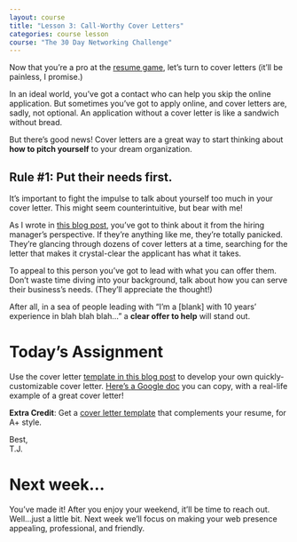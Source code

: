 ```yaml
---
layout: course
title: "Lesson 3: Call-Worthy Cover Letters"
categories: course lesson
course: "The 30 Day Networking Challenge"
---
```


Now that you’re a pro at the [resume game][blog 1], let’s turn to cover letters (it’ll be painless, I promise.)

In an ideal world, you’ve got a contact who can help you skip the online application. But sometimes you’ve got to apply online, and cover letters are, sadly, not optional. An application without a cover letter is like a sandwich without bread.

But there’s good news! Cover letters are a great way to start thinking about **how to pitch yourself** to your dream organization.

## Rule #1: Put their needs first.

It’s important to fight the impulse to talk about yourself too much in your cover letter. This might seem counterintuitive, but bear with me!

As I wrote in [this blog post][blog 2], you’ve got to think about it from the hiring manager’s perspective. If they’re anything like me, they’re totally panicked. They’re glancing through dozens of cover letters at a time, searching for the letter that makes it crystal-clear the applicant has what it takes.

To appeal to this person you’ve got to lead with what you can offer them. Don’t waste time diving into your background, talk about how you can serve their business’s needs. (They’ll appreciate the thought!)

After all, in a sea of people leading with “I’m a [blank] with 10 years’ experience in blah blah blah…” a **clear offer to help** will stand out.

# Today’s Assignment

Use the cover letter [template in this blog post][blog 3] to develop your own quickly-customizable cover letter.  [Here’s a Google doc][template] you can copy, with a real-life example of a great cover letter!

**Extra Credit**: Get a [cover letter template][examples] that complements your resume, for A+ style.

Best, <br>
T.J.

# Next week…

You’ve made it! After you enjoy your weekend, it’ll be time to reach out. Well...just a little bit. Next week we’ll focus on making your web presence appealing, professional, and friendly.

<!--  use absolute urls to copy/paste into email bodies -->
[blog 1]: https://blog.brightcrowd.com/urgent-resume-questions
[blog 2]: https://blog.brightcrowd.com/make-an-offer-they-cant-refuse/
[blog 3]: https://blog.brightcrowd.com/employer-focused-cover-letter/
[template]: https://docs.google.com/document/d/1ZO9fuZgftSzjHlxX8OxrE-hVllUGi5M87DUOIVhhaSU/copy
[examples]: https://resumegenius.com/cover-letter-examples
